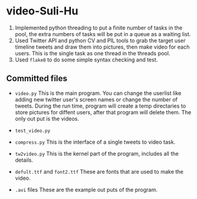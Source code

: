 # video-Suli-Hu
1. Implemented python threading to put a finite number of tasks in the pool, the extra numbers of tasks will be put in a queue as a waiting list.
2. Used Twitter API and python CV and PIL tools to grab the target user timeline tweets and draw them into pictures, then make video for each users. This is the single task as one thread in the threads pool.
3. Used `flake8` to do some simple syntax checking and test. 

## Committed files
- `video.py`
This is the main program. You can change the userlist like adding new twitter user's screen names or change the number of tweets. During the run time, program will create a temp directaries to store pictures for diffent users, after that program will delete them. The only out put is the videos.

- `test_video.py`

- `compress.py` 
This is the interface of a single tweets to video task.

- `tw2video.py` 
This is the kernel part of the program, includes all the details.

- `defult.ttf` and `font2.ttf`
These are fonts that are used to make the video.

- `.avi` files
These are the example out puts of the program.
